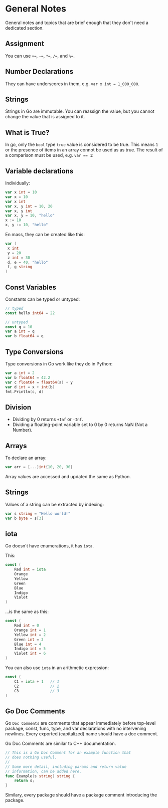 # General Notes
General notes and topics that are brief enough that they don't need a dedicated section. 

## Assignment
You can use `+=`, `-=`, `*=`, `/=`, and `%=`.

## Number Declarations
They can have underscores in them, e.g. `var x int = 1_000_000`.

## Strings
Strings in Go are immutable. You can reassign the value, but you cannot change the value that is assigned to it.

## What is True?
In go, only the `bool` type `true` value is considered to be true. This means `1` or the presence of items in an array connot be used as as true. The result of a comparison must be used, e.g. `var == 1`:

## Variable declarations
Individually:
```go
var x int = 10
var x = 10
var x int
var x, y int = 10, 20
var x, y int
var x, y = 10, "hello"
x := 10
x, y := 10, "hello"
```

En mass, they can be created like this:
```go
var (
 x int
 y = 20
 z int = 30
 d, e = 40, "hello"
 f, g string
)
```

## Const Variables
Constants can be typed or untyped:
```go
// typed
const hello int64 = 22

// untyped
const q = 10
var a int = q
var b float64 = q
```

## Type Conversions
Type conversions in Go work like they do in Python:
```go
var a int = 2
var b float64 = 42.2
var c float64 = float64(a) + y
var d int = x + int(b)
fmt.Println(c, d)
```

## Division
* Dividing by 0 returns `+Inf` or `-Inf`.
* Dividing a floating-point variable set to 0 by 0 returns NaN (Not a Number).

## Arrays
To declare an array:
```go
var arr = [...]int{10, 20, 30}
```
Array values are accessed and updated the same as Python.

## Strings
Values of a string can be extracted by indexing:
```go
var s string = "Hello world!"
var b byte = s[3]
```

## iota
Go doesn't have enumerations, it has `iota`.

This:
```go
const (
	Red int = iota
	Orange
	Yellow
	Green
	Blue
	Indigo
	Violet
)
```

...is the same as this:
```go
const (
	Red int = 0
	Orange int = 1
	Yellow int = 2
	Green int = 3
	Blue int = 4
	Indigo int = 5
	Violet int = 6
)
```

You can also use `iota` in an arithmetic expression:
```go
const (
	C1 = iota + 1  	// 1
	C2				// 2
	C3				// 3
)
```

## Go Doc Comments
Go `Doc Comments` are comments that appear immediately before top-level package, const, func, type, and var declarations with no intervening newlines. Every exported (capitalized) name should have a doc comment.

Go Doc Comments are similar to C++ documentation.
```go
// This is a Go Doc Comment for an example function that
// does nothing useful. 
// 
// Some more detail, including params and return value
// information, can be added here.
func Example(s string) string {
    return s;
}
```

Similary, every package should have a package comment introducing the package.
